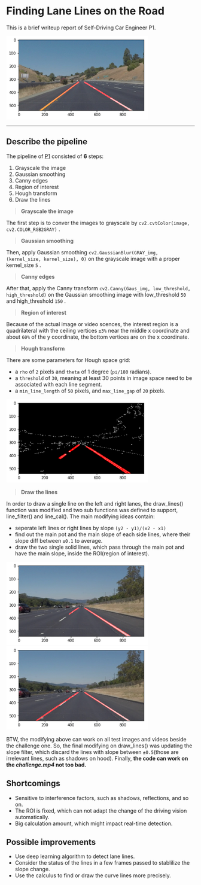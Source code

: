 # **Finding Lane Lines on the Road** 

[//]: # (Image References)
[image0]: ./img0_solidYellowCurve2.png
[image1]: ./img1_solidWhiteRight_hough.png
[image2]: ./img2_solidWhiteRight_draw.png
[image3]: ./img3_solidWhiteRight_line.png

This is a brief writeup report of Self-Driving Car Engineer P1.

![alt text][image0]

---
   

## **Describe the pipeline**

The pipeline of [P1](./P1.ipynb) consisted of **6** steps:
1. Grayscale the image
2. Gaussian smoothing
3. Canny edges
4. Region of interest
5. Hough transform
6. Draw the lines

> **Grayscale the image**

The first step is to conver the images to grayscale by `cv2.cvtColor(image, cv2.COLOR_RGB2GRAY)` .

> **Gaussian smoothing**

Then, apply Gaussian smoothing `cv2.GaussianBlur(GRAY_img, (kernel_size, kernel_size), 0)` on the grayscale image with a proper kernel_size `5` .

> **Canny edges**

After that, apply the Canny transform `cv2.Canny(Gaus_img, low_threshold, high_threshold)` on the Gaussian smoothing image with low_threshold `50` and high_threshold `150` .

> **Region of interest**

Because of the actual image or video scences, the interest region is a quadrilateral with the ceiling vertices `±3%` near the middle x coordinate and about `60%` of the y coordinate, the bottom vertices are on the x coordinate.

> **Hough transform**

There are some parameters for Hough space grid:

- a `rho` of `2` pixels and `theta` of 1 degree (`pi/180` radians). 
- a `threshold` of `30`, meaning at least 30 points in image space need to be associated with each line segment. 
- a `min_line_length` of `50` pixels, and `max_line_gap` of `20` pixels.

![alt text][image1] 

> **Draw the lines**

In order to draw a single line on the left and right lanes, the draw_lines() function was modified and two sub functions was defined to support, line_filter() and line_cal(). The main modifying ideas contain:

- seperate left lines or right lines by slope `(y2 - y1)/(x2 - x1)`
- find out the main pot and the main slope of each side lines, where their slope diff between `±0.1` to average.
- draw the two single solid lines, which pass through the main pot and have the main slope, inside the ROI(region of interest).

![alt text][image2] ![alt text][image3]

BTW, the modifying above can work on all test images and videos beside the challenge one. 
So, the final modifying on draw_lines() was updating the slope filter, which discard the lines with slope between `±0.5`(those are irrelevant lines, such as shadows on hood). 
Finally, **the code can work on the _challenge.mp4_ not too bad.**
   
## **Shortcomings**

- Sensitive to interference factors, such as shadows, reflections, and so on.
- The ROI is fixed, which can not adapt the change of the driving vision automatically.
- Big calculation amount, which might impact real-time detection.   

## **Possible improvements**

- Use deep learning algorithm to detect lane lines.
- Consider the status of the lines in a few frames passed to stablilize the slope change.
- Use the calculus to find or draw the curve lines more precisely.